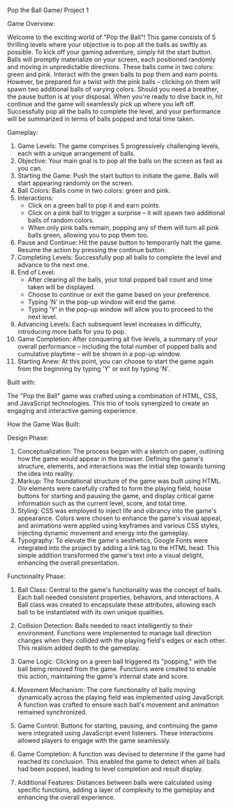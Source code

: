 Pop the Ball Game/ Project 1

Game Overview:

Welcome to the exciting world of "Pop the Ball"! This game consists of 5 thrilling levels where your objective is to pop all the balls
as swiftly as possible. To kick off your gaming adventure, simply hit the start button. Balls will promptly materialize on your screen,
each positioned randomly and moving in unpredictable directions. These balls come in two colors: green and pink. Interact with the green
balls to pop them and earn points. However, be prepared for a twist with the pink balls – clicking on them will spawn two additional balls
of varying colors. Should you need a breather, the pause button is at your disposal. When you're ready to dive back in, hit continue and
the game will seamlessly pick up where you left off. Successfully pop all the balls to complete the level, and your performance will be 
summarized in terms of balls popped and total time taken.

Gameplay:

1. Game Levels: The game comprises 5 progressively challenging levels, each with a unique arrangement of balls.
2. Objective: Your main goal is to pop all the balls on the screen as fast as you can.
3. Starting the Game: Push the start button to initiate the game. Balls will start appearing randomly on the screen.
4. Ball Colors: Balls come in two colors: green and pink.
5. Interactions:
   - Click on a green ball to pop it and earn points.
   - Click on a pink ball to trigger a surprise – it will spawn two additional balls of random colors.
   - When only pink balls remain, popping any of them will turn all pink balls green, allowing you to pop them too.
6. Pause and Continue: Hit the pause button to temporarily halt the game. Resume the action by pressing the continue button.
7. Completing Levels: Successfully pop all balls to complete the level and advance to the next one.
8. End of Level:
   - After clearing all the balls, your total popped ball count and time taken will be displayed.
   - Choose to continue or exit the game based on your preference.
   - Typing 'N' in the pop-up window will end the game.
   - Typing 'Y' in the pop-up window will allow you to proceed to the next level.
9. Advancing Levels: Each subsequent level increases in difficulty, introducing more balls for you to pop.
10. Game Completion: After conquering all five levels, a summary of your overall performance – including the total number of popped
    balls and cumulative playtime – will be shown in a pop-up window.
11. Starting Anew: At this point, you can choose to start the game again from the beginning by typing 'Y' or exit by typing 'N'.

Built with:

The "Pop the Ball" game was crafted using a combination of HTML, CSS, and JavaScript technologies. This trio of tools synergized to 
create an engaging and interactive gaming experience.

How the Game Was Built:

Design Phase:

1. Conceptualization: The process began with a sketch on paper, outlining how the game would appear in the browser. Defining the game's
   structure, elements, and interactions was the initial step towards turning the idea into reality.
2. Markup: The foundational structure of the game was built using HTML. Div elements were carefully crafted to form the playing field,
   house buttons for starting and pausing the game, and display critical game information such as the current level, score, and total time.
3. Styling: CSS was employed to inject life and vibrancy into the game's appearance. Colors were chosen to enhance the game's visual appeal,
   and animations were applied using keyframes and various CSS styles, injecting dynamic movement and energy into the gameplay.
4. Typography: To elevate the game's aesthetics, Google Fonts were integrated into the project by adding a link tag to the HTML head.
   This simple addition transformed the game's text into a visual delight, enhancing the overall presentation.

Functionality Phase:

1. Ball Class: Central to the game's functionality was the concept of balls. Each ball needed consistent properties, behaviors, and
   interactions. A Ball class was created to encapsulate these attributes, allowing each ball to be instantiated with its own unique
   qualities.

2. Collision Detection: Balls needed to react intelligently to their environment. Functions were implemented to manage ball direction
   changes when they collided with the playing field's edges or each other. This realism added depth to the gameplay.

3. Game Logic: Clicking on a green ball triggered its "popping," with the ball being removed from the game. Functions were created to
   enable this action, maintaining the game's internal state and score.

4. Movement Mechanism: The core functionality of balls moving dynamically across the playing field was implemented using JavaScript.
   A function was crafted to ensure each ball's movement and animation remained synchronized.

5. Game Control: Buttons for starting, pausing, and continuing the game were integrated using JavaScript event listeners. These
   interactions allowed players to engage with the game seamlessly.

6. Game Completion: A function was devised to determine if the game had reached its conclusion. This enabled the game to detect when
   all balls had been popped, leading to level completion and result display.

7. Additional Features: Distances between balls were calculated using specific functions, adding a layer of complexity to the gameplay
   and enhancing the overall experience.

